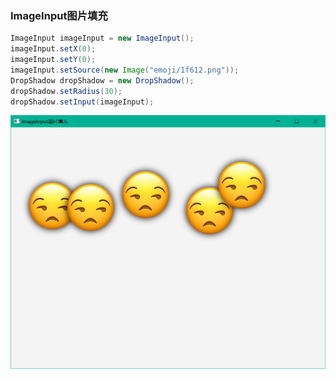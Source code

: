### ImageInput图片填充

```java
ImageInput imageInput = new ImageInput();  
imageInput.setX(0);  
imageInput.setY(0);  
imageInput.setSource(new Image("emoji/1f612.png"));  
DropShadow dropShadow = new DropShadow();  
dropShadow.setRadius(30);  
dropShadow.setInput(imageInput);
```

![](../assets/Pasted%20image%2020220616172741.png)